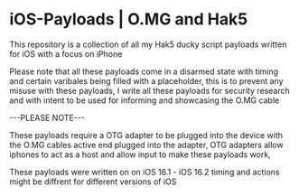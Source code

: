 # iOS-Payloads | O.MG and Hak5
This repository is a collection of all my Hak5 ducky script payloads written for iOS with a focus on iPhone

Please note that all these payloads come in a disarmed state with timing and certain varibales being filled with a placeholder, this is to prevent any misuse with these payloads, I write all these payloads for security research and with intent to be used for informing and showcasing the O.MG cable 

---PLEASE NOTE---

These payloads require a OTG adapter to be plugged into the device with the O.MG cables active end plugged into the adapter, OTG adapters allow iphones to act as a host and allow input to make these payloads work, 

These payloads were written on on iOS 16.1 - iOS 16.2 timing and actions might be diffrent for different versions of iOS

